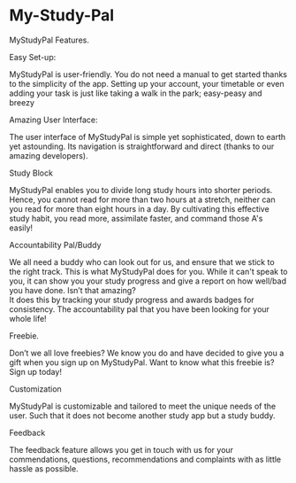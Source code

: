 # My-Study-Pal

MyStudyPal Features.

Easy Set-up: 

MyStudyPal is user-friendly. You do not need a manual to get started thanks to the 		simplicity of the app. 
Setting up your account, your timetable or even adding your task is just like taking a walk in the park; easy-peasy and breezy


Amazing User Interface:

The user interface of MyStudyPal is simple yet sophisticated, down to earth yet astounding. 
Its navigation is straightforward and direct (thanks to our amazing developers).


Study Block

MyStudyPal enables you to divide long study hours into shorter periods.
Hence, you cannot read for more than two hours at a stretch, neither can you read for more than eight hours in a day.
By cultivating this effective study habit, you read more, assimilate faster, and command those A's easily! 


Accountability Pal/Buddy

We all need a buddy who can look out for us, and ensure that we stick to the right track. This is what MyStudyPal does for you.
While it can't speak to you, it can show you your study progress and give a report on how well/bad you have done. Isn’t that amazing?  
It does this by tracking your study progress and awards badges for consistency. 
The accountability pal that you have been looking for your whole life!

Freebie.

Don’t we all love freebies? We know you do and have decided to give you a gift when you sign up on MyStudyPal. Want to know what this freebie is?  Sign up today!

Customization

MyStudyPal is customizable and tailored to meet the unique needs of the user. Such that it does not become another study app but a study buddy.

Feedback

The feedback feature allows you get in touch with us for your commendations, questions, recommendations and complaints with as little hassle as possible.
